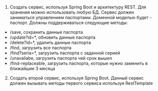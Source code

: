 1. Создать сервис, используя Spring Boot и архитектуру REST. Для хранения можно использовать любую БД. 
   Сервис должен заниматься управлением паспортами. Доменной моделью будет - паспорт. 
   Должны поддерживаться следующие методы:

- /save, сохранить данные паспорта
- /update?id=*, обновить данные паспорта
- /delete?id=*, удалить данные паспорта
- /find, загрузить все паспорта
- /find?seria=*, загрузить паспорта с заданной серией
- /unavaliabe, загрузить паспорта чей срок вышел
- /find-replaceable, загрузить паспорта, которые нужно заменить в ближайшие 3 месяца

2. Создать второй сервис, используя Spring Boot. Данный сервис должен вызывать методы первого сервиса используя RestTemplate